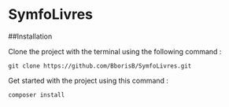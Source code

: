 # SymfoLivres

##Installation

Clone the project with the terminal using the following command :  

```
git clone https://github.com/BborisB/SymfoLivres.git
```

  
Get started with the project using this command :  

```
composer install
```
